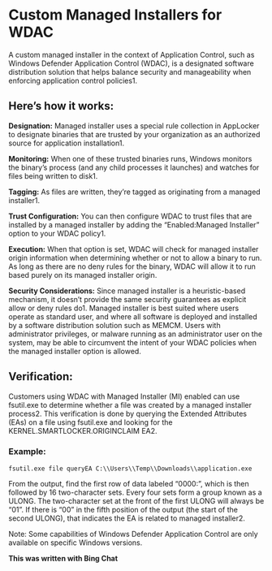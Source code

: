 # Custom Managed Installers for WDAC

A custom managed installer in the context of Application Control, such as Windows Defender Application Control (WDAC), is a designated software distribution solution that helps balance security and manageability when enforcing application control policies1.

## Here’s how it works:

**Designation:** Managed installer uses a special rule collection in AppLocker to designate binaries that are trusted by your organization as an authorized source for application installation1.

**Monitoring:** When one of these trusted binaries runs, Windows monitors the binary’s process (and any child processes it launches) and watches for files being written to disk1.

**Tagging:** As files are written, they’re tagged as originating from a managed installer1.

**Trust Configuration:** You can then configure WDAC to trust files that are installed by a managed installer by adding the “Enabled:Managed Installer” option to your WDAC policy1.

**Execution:** When that option is set, WDAC will check for managed installer origin information when determining whether or not to allow a binary to run. As long as there are no deny rules for the binary, WDAC will allow it to run based purely on its managed installer origin.

**Security Considerations:** Since managed installer is a heuristic-based mechanism, it doesn’t provide the same security guarantees as explicit allow or deny rules do1. Managed installer is best suited where users operate as standard user, and where all software is deployed and installed by a software distribution solution such as MEMCM. Users with administrator privileges, or malware running as an administrator user on the system, may be able to circumvent the intent of your WDAC policies when the managed installer option is allowed.

## Verification:
Customers using WDAC with Managed Installer (MI) enabled can use fsutil.exe to determine whether a file was created by a managed installer process2. This verification is done by querying the Extended Attributes (EAs) on a file using fsutil.exe and looking for the KERNEL.SMARTLOCKER.ORIGINCLAIM EA2.

### Example:

` fsutil.exe file queryEA C:\\Users\\Temp\\Downloads\\application.exe `

From the output, find the first row of data labeled “0000:”, which is then followed by 16 two-character sets. Every four sets form a group known as a ULONG. The two-character set at the front of the first ULONG will always be “01”. If there is “00” in the fifth position of the output (the start of the second ULONG), that indicates the EA is related to managed installer2.

Note: Some capabilities of Windows Defender Application Control are only available on specific Windows versions.

**This was written with Bing Chat**


